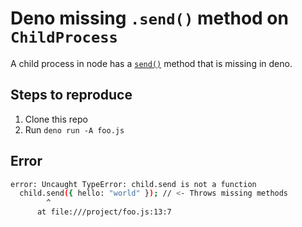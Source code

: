 # Deno missing `.send()` method on `ChildProcess`

A child process in node has a [`send()`](https://nodejs.org/api/child_process.html#subprocesssendmessage-sendhandle-options-callback) method that is missing in deno.

## Steps to reproduce

1. Clone this repo
2. Run `deno run -A foo.js`

## Error

```sh
error: Uncaught TypeError: child.send is not a function
  child.send({ hello: "world" }); // <- Throws missing methods
        ^
      at file:///project/foo.js:13:7
```
